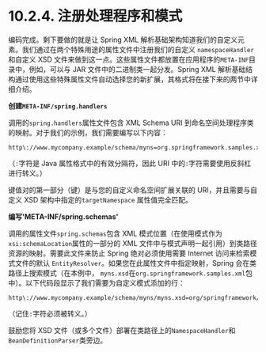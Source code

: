 # 10.2.4. 注册处理程序和模式

编码完成。剩下要做的就是让 Spring XML 解析基础架构知道我们的自定义元素。我们通过在两个特殊用途的属性文件中注册我们的自定义 `namespaceHandler`和自定义 XSD 文件来做到这一点。这些属性文件都放置在应用程序的`META-INF`目录中，例如，可以与 JAR 文件中的二进制类一起分发。Spring XML 解析基础结构通过使用这些特殊属性文件自动选择您的新扩展，其格式将在接下来的两节中详细介绍。

**创建`META-INF/spring.handlers`**

调用的`spring.handlers`属性文件包含 XML Schema URI 到命名空间处理程序类的映射。对于我们的示例，我们需要编写以下内容：

```
http\://www.mycompany.example/schema/myns=org.springframework.samples.xml.MyNamespaceHandler
```

（`:`字符是 Java 属性格式中的有效分隔符，因此 URI 中的`:`字符需要使用反斜杠进行转义。）

键值对的第一部分（键）是与您的自定义命名空间扩展关联的 URI，并且需要与自定义 XSD 架构中指定的`targetNamespace` 属性值完全匹配。

**编写'META-INF/spring.schemas'**

调用的属性文件`spring.schemas`包含 XML 模式位置（在使用模式作为`xsi:schemaLocation`属性的一部分的 XML 文件中与模式声明一起引用）到类路径资源的映射。需要此文件来防止 Spring 绝对必须使用需要 Internet 访问来检索模式文件的默认 `EntityResolver`。如果您在此属性文件中指定映射，Spring 会在类路径上搜索模式（在本例中， `myns.xsd`在`org.springframework.samples.xml`包中）。以下代码段显示了我们需要为自定义模式添加的行：

```
http\://www.mycompany.example/schema/myns/myns.xsd=org/springframework/samples/xml/myns.xsd
```

（记住`:`字符必须被转义。）

鼓励您将 XSD 文件（或多个文件）部署在类路径上的`NamespaceHandler`和`BeanDefinitionParser`类旁边。
